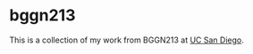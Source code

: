 # bggn213

This is a collection of my work from BGGN213 at [UC San Diego](https://bioboot.github.io/bggn213_W19/).

